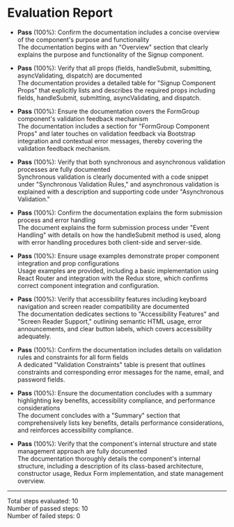 # Evaluation Report

- **Pass** (100%): Confirm the documentation includes a concise overview of the component's purpose and functionality  
  The documentation begins with an "Overview" section that clearly explains the purpose and functionality of the Signup component.

- **Pass** (100%): Verify that all props (fields, handleSubmit, submitting, asyncValidating, dispatch) are documented  
  The documentation provides a detailed table for "Signup Component Props" that explicitly lists and describes the required props including fields, handleSubmit, submitting, asyncValidating, and dispatch.

- **Pass** (100%): Ensure the documentation covers the FormGroup component's validation feedback mechanism  
  The documentation includes a section for "FormGroup Component Props" and later touches on validation feedback via Bootstrap integration and contextual error messages, thereby covering the validation feedback mechanism.

- **Pass** (100%): Verify that both synchronous and asynchronous validation processes are fully documented  
  Synchronous validation is clearly documented with a code snippet under "Synchronous Validation Rules," and asynchronous validation is explained with a description and supporting code under "Asynchronous Validation."

- **Pass** (100%): Confirm the documentation explains the form submission process and error handling  
  The document explains the form submission process under "Event Handling" with details on how the handleSubmit method is used, along with error handling procedures both client-side and server-side.

- **Pass** (100%): Ensure usage examples demonstrate proper component integration and prop configurations  
  Usage examples are provided, including a basic implementation using React Router and integration with the Redux store, which confirms correct component integration and configuration.

- **Pass** (100%): Verify that accessibility features including keyboard navigation and screen reader compatibility are documented  
  The documentation dedicates sections to "Accessibility Features" and "Screen Reader Support," outlining semantic HTML usage, error announcements, and clear button labels, which covers accessibility adequately.

- **Pass** (100%): Confirm the documentation includes details on validation rules and constraints for all form fields  
  A dedicated "Validation Constraints" table is present that outlines constraints and corresponding error messages for the name, email, and password fields.

- **Pass** (100%): Ensure the documentation concludes with a summary highlighting key benefits, accessibility compliance, and performance considerations  
  The document concludes with a "Summary" section that comprehensively lists key benefits, details performance considerations, and reinforces accessibility compliance.

- **Pass** (100%): Verify that the component's internal structure and state management approach are fully documented  
  The documentation thoroughly details the component's internal structure, including a description of its class-based architecture, constructor usage, Redux Form implementation, and state management overview.

---

Total steps evaluated: 10  
Number of passed steps: 10  
Number of failed steps: 0